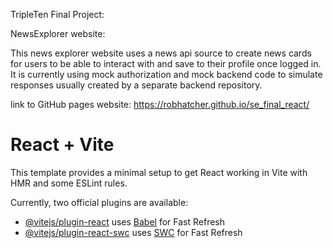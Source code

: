 TripleTen Final Project:

NewsExplorer website: 

This news explorer website uses a news api source to create news cards for users to be able to interact with and save to their profile once logged in. It is currently using mock authorization and mock backend code to simulate responses usually created by a separate backend repository. 

link to GitHub pages website: https://robhatcher.github.io/se_final_react/




# React + Vite

This template provides a minimal setup to get React working in Vite with HMR and some ESLint rules.

Currently, two official plugins are available:

- [@vitejs/plugin-react](https://github.com/vitejs/vite-plugin-react/blob/main/packages/plugin-react/README.md) uses [Babel](https://babeljs.io/) for Fast Refresh
- [@vitejs/plugin-react-swc](https://github.com/vitejs/vite-plugin-react-swc) uses [SWC](https://swc.rs/) for Fast Refresh
